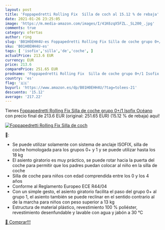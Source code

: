 ```yaml
---
layout: post
title: 'Foppapedretti Rolling Fix  Silla de coch al 15.12 % de rebaja'
date: 2021-01-26 23:25:05
image: 'https://m.media-amazon.com/images/I/41K6zqX5FZL._SL200_.jpg'
comments: true
category: ofertas
author: ring
slug: 'B01H0EHH4U-es Foppapedretti Rolling Fix Silla de coche grupo 0+/1 Isofix...'
sku: 'B01H0EHH4U-es'
tags: [ 'isofix','silla','de','coche', ]
actualPrice: 213.6 EUR
currency: EUR
price: 213.6
comparePrice: 251.65 EUR
prodname: 'Foppapedretti Rolling Fix  Silla de coche grupo 0+/1 Isofix  Océano'
country: 'es'
flag: '🇪🇸'
buyurl: 'https://www.amazon.es/dp/B01H0EHH4U/?tag=tolees-21'
descuento: '15.12'
average: '217.22'
---
```


Tienes [Foppapedretti Rolling Fix  Silla de coche grupo 0+/1 Isofix  Océano](https://www.amazon.es/dp/B01H0EHH4U/?tag=tolees-21) con precio final de  213.6 EUR (original: 251.65 EUR) (15.12 %  de rebaja) aqui!

[![Foppapedretti Rolling Fix  Silla de coch](https://m.media-amazon.com/images/I/41K6zqX5FZL._SL200_.jpg)](https://www.amazon.es/dp/B01H0EHH4U/?tag=tolees-21)

🔎:

- Se puede utilizar solamente con sistema de anclaje ISOFIX, silla de coche homologada para los grupos 0+ y 1 y se puede utilizar hasta los 18 kg
- El asiento giratorio es muy práctico, se puede rotar hacia la puerta del coche para permitir que los padres puedan colocar al niño en la silla de coche
- Silla de coche para niños con edad comprendida entre los 0 y los 4 años
- Conforme al Reglamento Europeo ECE R44/04
- Con un simple gesto, el asiento giratorio facilita el paso del grupo 0+ al grupo 1, el asiento también se puede reclinar en el sentido contrario al de la marcha para niños con peso superior a 13 kg
- Estructura de material plástico, revestimiento 100 % poliéster, revestimiento desenfundable y lavable con agua y jabón a 30 °C

[🛒 Comprar!!!](https://www.amazon.es/dp/B01H0EHH4U/?tag=tolees-21)
